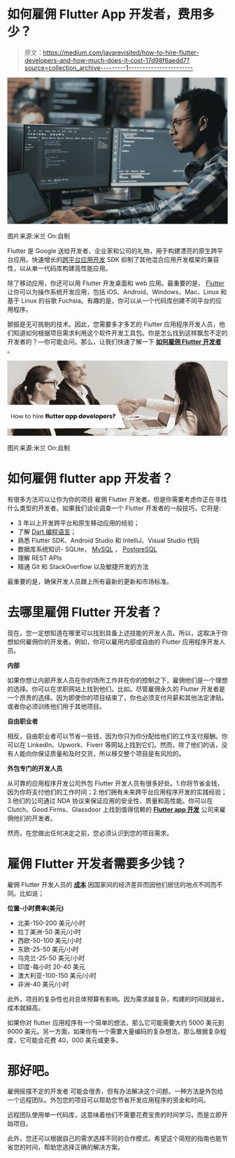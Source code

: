 # 如何雇佣 Flutter App 开发者，费用多少？

> 原文：<https://medium.com/javarevisited/how-to-hire-flutter-developers-and-how-much-does-it-cost-17d98f6aedd7?source=collection_archive---------1----------------------->

![](img/fe73c095ae7e27f754ca27c79864a99c.png)

图片来源:米兰 On:自制

Flutter 是 Google 送给开发者、企业家和公司的礼物，用于构建漂亮的原生跨平台应用。快速增长的[跨平台应用开发](/javarevisited/top-5-frameworks-to-create-cross-platform-android-and-ios-apps-in-2020-d02edf3d01f1) SDK 抑制了其他混合应用开发框架的兼容性，以从单一代码库构建高性能应用。

除了移动应用，你还可以用 Flutter 开发桌面和 web 应用。最重要的是， [Flutter](/javarevisited/my-favorite-flutter-and-dart-programming-courses-for-beginners-9e8355710d78) 让你可以为操作系统开发应用，包括 iOS、Android、Windows、Mac、Linux 和基于 Linux 的谷歌 Fuchsia。有趣的是，你可以从一个代码库创建不同平台的应用程序。

颤振是无可挑剔的技术。因此，您需要多才多艺的 Flutter 应用程序开发人员，他们知道如何根据项目需求利用这个软件开发工具包。你是怎么找到这样飘忽不定的开发者的？—你可能会问。那么，让我们快速了解一下 [**如何雇佣 Flutter 开发者**](https://kodytechnolab.com/blog/ceo-cto-guide-how-to-hire-flutter-developers/) 。

![](img/131efb5618ca7972ed4a3818a920a878.png)

图片来源:米兰 On:自制

# 如何雇佣 flutter app 开发者？

有很多方法可以让你为你的项目 雇佣 Flutter 开发者。但是你需要考虑你正在寻找什么类型的开发者。如果我们谈论调查一个 Flutter 开发者的一般技巧，它将是:

*   3 年以上开发跨平台和原生移动应用的经验；
*   了解 [Dart 编程语言](/javarevisited/6-best-dart-programming-courses-for-beginners-to-learn-in-2021-2-are-free-24dc56f5ac14)；
*   熟悉 Flutter SDK、Android Studio 和 IntelliJ、Visual Studio 代码
*   数据库系统知识- SQLite， [MySQL](/javarevisited/top-5-courses-to-learn-mysql-in-2020-4ffada70656f) ， [PostgreSQL](/javarevisited/7-best-free-postgresql-courses-for-beginners-to-learn-in-2021-3bf369d73794)
*   理解 REST APIs
*   精通 Git 和 StackOverflow 以及敏捷开发的方法

最重要的是，确保开发人员跟上所有最新的更新和市场标准。

# 去哪里雇佣 Flutter 开发者？

现在，您一定想知道在哪里可以找到具备上述技能的开发人员。所以，这取决于你想如何雇佣你的开发者。例如，你可以雇用内部或自由的 Flutter 应用程序开发人员。

**内部**

如果你想让内部开发人员在你的场所工作并在你的控制之下，雇佣他们是一个理想的选择。你可以在求职网站上找到他们，比如。尽管雇佣永久的 Flutter 开发者是一个昂贵的选择。因为即使你的项目结束了，你也必须支付月薪和其他法定津贴。或者你必须训练他们用于其他项目。

**自由职业者**

相反，自由职业者可以节省一些钱，因为你只为你分配给他们的工作支付报酬。你可以在 LinkedIn、Upwork、Fiverr 等网站上找到它们。然而，除了他们的话，没有人能向你保证质量和及时交货，所以移交整个项目是有风险的。

**外包专门的开发人员**

从可靠的应用程序开发公司外包 Flutter 开发人员有很多好处。1.你将节省金钱，因为你将支付他们的工作时间；2.他们拥有未来跨平台应用程序开发的实践经验；3.他们的公司通过 NDA 协议来保证应用的安全性、质量和高性能。你可以在 Clutch、Good Firms、Glassdoor 上找到值得信赖的 [**Flutter app 开发**](https://kodytechnolab.com/flutter-app-development) 公司来雇佣他们的开发者。

然而，在您做出任何决定之前，您必须认识到您的项目需求。

# 雇佣 Flutter 开发者需要多少钱？

雇佣 Flutter 开发人员的 [**成本**](https://kodytechnolab.com/blog/cost-to-hire-flutter-developers/) 因国家间的经济差异而因他们居住的地点不同而不同。比如说；

**位置-小时费率(美元)**

*   北美-150-200 美元/小时
*   拉丁美洲-50 美元/小时
*   西欧-50-100 美元/小时
*   东欧-25-50 美元/小时
*   乌克兰-25-50 美元/小时
*   印度-每小时 20-40 美元
*   澳大利亚-100-150 美元/小时
*   非洲-40 美元/小时

此外，项目的复杂性也对总体预算有影响。因为需求越复杂，构建的时间就越长，成本就越高。

如果你对 flutter 应用程序有一个简单的想法，那么它可能需要大约 5000 美元到 9000 美元。另一方面，如果你有一个需要大量编码的复杂想法，那么根据复杂程度，它可能会花费 40，000 美元或更多。

# 那好吧。

雇佣摇摆不定的开发者 可能会很贵，但有办法解决这个问题。一种方法是外包给一个远程团队。外包您的项目可以帮助您节省开发应用程序的资金和时间。

远程团队使用单一代码库，这意味着他们不需要花费宝贵的时间学习，而是立即开始项目。

此外，您还可以根据自己的需求选择不同的合作模式。希望这个简短的指南也能节省您的时间，帮助您选择正确的解决方案。